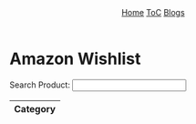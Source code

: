 <html>
<head>
	<title>Amazon Product API</title>
    <link rel="preconnect" href="https://fonts.googleapis.com/">
    <link rel="preconnect" href="https://fonts.gstatic.com/" crossorigin>
    <link href="https://fonts.googleapis.com/css2?family=Orbitron:wght@500&display=swap" rel="stylesheet">
</head>
<style>
#searchbar {
    width: 200px;
}
</style>
    <div id="header_wrap" class="outer">
        <header class="inner">
          <a id="forkme_banner3" href="https://ekam.nighthawkcodingsociety.com">Home</a>
          <a id="forkme_banner2" href="https://ekam.nighthawkcodingsociety.com/TOC">ToC</a>
          <a id="forkme_banner" href="https://ekam.nighthawkcodingsociety.com/blogs">Blogs</a>
        </header>
    </div>
<body >
	<h1>Amazon Wishlist</h1>
	<table>
		<thead>
			<tr>
                <label for="searchbar">Search Product: </label>
                <input type="text" class="searchbar" id="searchbar">
				<th>Category</th>
			</tr>
		</thead>
		</tbody>
	</table>
</body>
</html>
